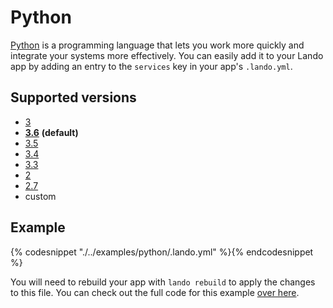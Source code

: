Python
======

[Python](https://www.python.org/) is a programming language that lets you work more quickly and integrate your systems more effectively. You can easily add it to your Lando app by adding an entry to the `services` key in your app's `.lando.yml`.

Supported versions
------------------

*   [3](https://hub.docker.com/r/_/python/)
*   **[3.6](https://hub.docker.com/r/_/python/)** **(default)**
*   [3.5](https://hub.docker.com/r/_/python/)
*   [3.4](https://hub.docker.com/r/_/python/)
*   [3.3](https://hub.docker.com/r/_/python/)
*   [2](https://hub.docker.com/r/_/python/)
*   [2.7](https://hub.docker.com/r/_/python/)
*   custom

Example
-------

{% codesnippet "./../examples/python/.lando.yml" %}{% endcodesnippet %}

You will need to rebuild your app with `lando rebuild` to apply the changes to this file. You can check out the full code for this example [over here](https://github.com/lando/lando/tree/master/examples/python).
